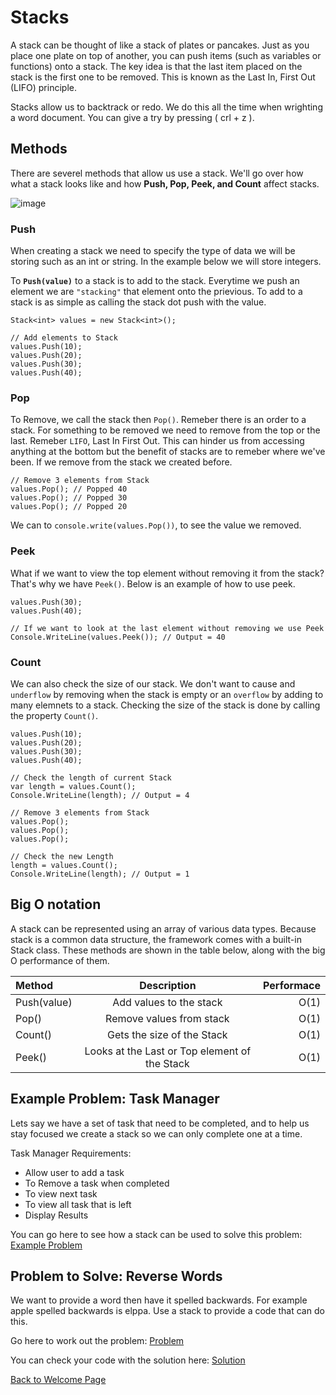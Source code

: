 
# Stacks

A stack can be thought of like a stack of plates or pancakes. Just as you place one plate on top of another, you can push items (such as variables or functions) onto a stack. The key idea is that the last item placed on the stack is the first one to be removed. This is known as the Last In, First Out (LIFO) principle.

Stacks allow us to backtrack or redo. We do this all the time when wrighting a word document. You can give a try by pressing ( crl + z ). 


## Methods

There are severel methods that allow us use a stack. We'll go over how what a stack looks like and how **Push, Pop, Peek, and Count** affect stacks.

![image](Images/stack.png) 
<!--- Reference 
https://www.stratascratch.com/blog/commonly-asked-data-structure-interview-questions/ --->  


### Push
When creating a stack we need to specify the type of data we will be storing such as an int or string. In the example below we will store integers.

To **`Push(value)`** to a stack is to add to the stack. Everytime we push an element we are `"stacking"` that element onto the prievious. To add to a stack is as simple as calling the stack dot push with the value.

```Csharp
Stack<int> values = new Stack<int>();

// Add elements to Stack
values.Push(10);
values.Push(20);
values.Push(30);
values.Push(40);
```

### Pop

To Remove, we call the stack then `Pop()`. Remeber there is an order to a stack. For something to be removed we need to remove from the top or the last. Remeber `LIFO`, Last In First Out. This can hinder us from accessing anything at the bottom but the benefit of stacks are to remeber where we've been. If we remove from the stack we created before.

```Csharp
// Remove 3 elements from Stack
values.Pop(); // Popped 40
values.Pop(); // Popped 30
values.Pop(); // Popped 20
```
We can to `console.write(values.Pop())`, to see the value we removed.

### Peek

What if we want to view the top element without removing it from the stack? That's why we have `Peek()`. Below is an example of how to use peek.

```Csharp
values.Push(30);
values.Push(40);

// If we want to look at the last element without removing we use Peek
Console.WriteLine(values.Peek()); // Output = 40
```

### Count

We can also check the size of our stack. We don't want to cause and `underflow` by removing when the stack is empty or an `overflow` by adding to many elemnets to a stack. Checking the size of the stack is done by calling the property `Count()`.

```Csharp
values.Push(10);
values.Push(20);
values.Push(30);
values.Push(40);

// Check the length of current Stack
var length = values.Count();
Console.WriteLine(length); // Output = 4

// Remove 3 elements from Stack
values.Pop();
values.Pop();
values.Pop();

// Check the new Length
length = values.Count();
Console.WriteLine(length); // Output = 1
```

## Big O notation

A stack can be represented using an array of various data types. Because stack is a common data structure, the framework comes with a built-in Stack class. These methods are shown in the table below, along with the big O performance of them.

|   Method    |     Description    |  Performace  |
|:------------|:------------------:|-------------:|
| Push(value) | Add values to the stack|     O(1)     |
|    Pop()    | Remove values from stack  |     O(1)     |
|   Count()    | Gets the size of the Stack  |     O(1)     |
|   Peek()   | Looks at the Last or Top element of the Stack | O(1) |



## Example Problem: Task Manager

Lets say we have a set of task that need to be completed, and to help us stay focused we create a stack so we can only complete one at a time. 

Task Manager Requirements:
- Allow user to add a task
- To Remove a task when completed
- To view next task
- To view all task that is left
- Display Results 

You can go here to see how a stack can be used to solve this problem: [Example Problem](Stacks/stacks_example_problem/Program.cs)


## Problem to Solve: Reverse Words

We want to provide a word then have it spelled backwards. For example apple spelled backwards is elppa. Use a stack to provide a code that can do this.

Go here to work out the problem: [Problem](Stacks/stacks_problem/Program.cs)

You can check your code with the solution here: [Solution](Stacks/stacks_solution/Solution.cs)

[Back to Welcome Page](0-welcome.md)